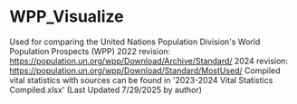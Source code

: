 # WPP_Visualize
Used for comparing the United Nations Population Division's World Population Prospects (WPP)
2022 revision: https://population.un.org/wpp/Download/Archive/Standard/ 
2024 revision: https://population.un.org/wpp/Download/Standard/MostUsed/ 
Compiled vital statistics with sources can be found in '2023-2024 Vital Statistics Compiled.xlsx' (Last Updated 7/29/2025 by author)